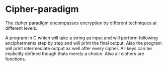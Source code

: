 # Cipher-paradigm
The cipher paradigm encompasses encryption by different techniques at different levels.

A program in C  which will take a string as input and will perform following encipherments step
by step and will print the final output. Also the program will print intermediate output as well after every
cipher. All keys can be implicitly defined though thats merely a choice. Also all ciphers are functions.
